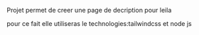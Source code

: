 Projet permet de creer une page de decription pour leila

pour ce fait elle utiliseras le technologies:tailwindcss et node js
